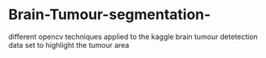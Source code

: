 # Brain-Tumour-segmentation-
different opencv techniques applied to the kaggle brain tumour detetection data set to highlight the tumour area
